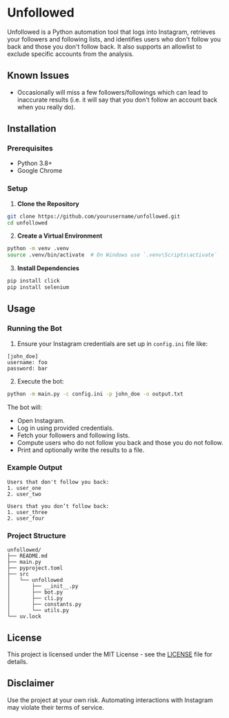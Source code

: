 # Unfollowed

Unfollowed is a Python automation tool that logs into Instagram, retrieves your followers and following lists, and identifies users who don't follow you back and those you don't follow back. It also supports an allowlist to exclude specific accounts from the analysis.

## Known Issues
- Occasionally will miss a few followers/followings which can lead to inaccurate results (i.e. it will say that you don't follow an account back when you really do).


## Installation

### Prerequisites
- Python 3.8+
- Google Chrome

### Setup
1. **Clone the Repository**
 ```sh
 git clone https://github.com/yourusername/unfollowed.git
 cd unfollowed
 ```
2. **Create a Virtual Environment**
 ```sh
 python -m venv .venv
 source .venv/bin/activate  # On Windows use `.venv\Scripts\activate`
 ```
3. **Install Dependencies**
 ```sh
 pip install click
 pip install selenium
 ```

## Usage

### Running the Bot
1. Ensure your Instagram credentials are set up in `config.ini` file like:
```
[john_doe]
username: foo
password: bar
```

2. Execute the bot:
```sh
python -m main.py -c config.ini -p john_doe -o output.txt
```

The bot will:
- Open Instagram.
- Log in using provided credentials.
- Fetch your followers and following lists.
- Compute users who do not follow you back and those you do not follow.
- Print and optionally write the results to a file.

### Example Output
```plaintext
Users that don't follow you back:
1. user_one
2. user_two

Users that you don’t follow back:
1. user_three
2. user_four
```

### Project Structure
```
unfollowed/
├── README.md
├── main.py
├── pyproject.toml
├── src
│   └── unfollowed
│       ├── __init__.py
│       ├── bot.py
│       ├── cli.py
│       ├── constants.py
│       └── utils.py
└── uv.lock
```

## License
This project is licensed under the MIT License - see the [LICENSE](LICENSE) file for details.

## Disclaimer
Use the project at your own risk. Automating interactions with Instagram may violate their terms of service.


